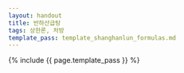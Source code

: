 ```yaml
---
layout: handout
title: 반하산급탕
tags: 상한론, 처방
template_pass: template_shanghanlun_formulas.md
---
```



{% include {{ page.template_pass }} %}